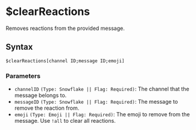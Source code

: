 # $clearReactions
Removes reactions from the provided message.

## Syntax
```
$clearReactions[channel ID;message ID;emoji]
```

### Parameters
- `channelID` `(Type: Snowflake || Flag: Required)`: The channel that the message belongs to.
- `messageID` `(Type: Snowflake || Flag: Required)`: The message to remove the reaction from.
- `emoji` `(Type: Emoji || Flag: Required)`: The emoji to remove from the message. Use `!all` to clear all reactions.

